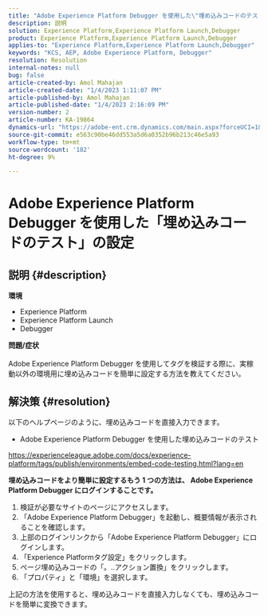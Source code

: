 ```yaml
---
title: "Adobe Experience Platform Debugger を使用した\"埋め込みコードのテスト\"の設定"
description: 説明
solution: Experience Platform,Experience Platform Launch,Debugger
product: Experience Platform,Experience Platform Launch,Debugger
applies-to: "Experience Platform,Experience Platform Launch,Debugger"
keywords: "KCS, AEP, Adobe Experience Platform, Debugger"
resolution: Resolution
internal-notes: null
bug: false
article-created-by: Amol Mahajan
article-created-date: "1/4/2023 1:11:07 PM"
article-published-by: Amol Mahajan
article-published-date: "1/4/2023 2:16:09 PM"
version-number: 2
article-number: KA-19864
dynamics-url: "https://adobe-ent.crm.dynamics.com/main.aspx?forceUCI=1&pagetype=entityrecord&etn=knowledgearticle&id=9d41f23a-318c-ed11-81ad-6045bd0061cb"
source-git-commit: e563c90be46dd553a5d6a0352b96b213c46e5a93
workflow-type: tm+mt
source-wordcount: '182'
ht-degree: 9%

---
```


# Adobe Experience Platform Debugger を使用した「埋め込みコードのテスト」の設定

## 説明 {#description}

<b>環境</b>
- Experience Platform
- Experience Platform Launch
- Debugger



<b>問題/症状</b><br><br>Adobe Experience Platform Debugger を使用してタグを検証する際に、実稼動以外の環境用に埋め込みコードを簡単に設定する方法を教えてください。<br>

## 解決策 {#resolution}

以下のヘルプページのように、埋め込みコードを直接入力できます。
- Adobe Experience Platform Debugger を使用した埋め込みコードのテスト


https://experienceleague.adobe.com/docs/experience-platform/tags/publish/environments/embed-code-testing.html?lang=en

<b>埋め込みコードをより簡単に設定するもう 1 つの方法は、 Adobe Experience Platform Debugger にログインすることです。</b>

1. 検証が必要なサイトのページにアクセスします。
2. 「Adobe Experience Platform Debugger」を起動し、概要情報が表示されることを確認します。
3. 上部のログインリンクから「Adobe Experience Platform Debugger」にログインします。
4. 「Experience Platformタグ設定」をクリックします。
5. ページ埋め込みコードの「。..アクション置換」をクリックします。
6. 「プロパティ」と「環境」を選択します。


上記の方法を使用すると、埋め込みコードを直接入力しなくても、埋め込みコードを簡単に変換できます。
